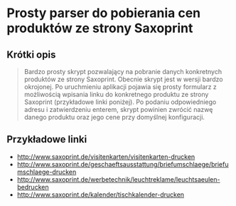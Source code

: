 Prosty parser do pobierania cen produktów ze strony Saxoprint
=============================================================

## Krótki opis

> Bardzo prosty skrypt pozwalający na pobranie danych konkretnych produktów ze strony Saxoprint. Obecnie skrypt jest w wersji bardzo okrojonej. Po uruchmieniu aplikacji pojawia się prosty formularz z możliwością wpisania linku do konkretnego produktu ze strony Saxoprint (przykładowe linki poniżej). Po podaniu odpowiedniego adresu i zatwierdzeniu enterem, skrypt powinien zwrócić nazwę danego produktu oraz jego cene przy domyślnej konfiguracji.

## Przykładowe linki
* http://www.saxoprint.de/visitenkarten/visitenkarten-drucken
* http://www.saxoprint.de/geschaeftsausstattung/briefumschlaege/briefumschlaege-drucken
* http://www.saxoprint.de/werbetechnik/leuchtreklame/leuchtsaeulen-bedrucken
* http://www.saxoprint.de/kalender/tischkalender-drucken